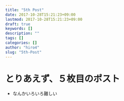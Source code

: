 ```yaml
---
title: "5th Post"
date: 2017-10-28T15:21:23+09:00
lastmod: 2017-10-28T15:21:23+09:00
draft: true
keywords: []
description: ""
tags: []
categories: []
author: "hiro4"
slug: "5th-Post"
---
```

# とりあえず、５枚目のポスト
* なんかいろいろ難しい
